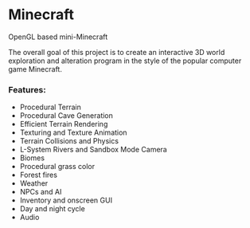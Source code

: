 # Minecraft
OpenGL based mini-Minecraft

The overall goal of this project is to create an interactive 3D world exploration and alteration program in the style of the popular computer game Minecraft.


### Features:
* Procedural Terrain
* Procedural Cave Generation 
* Efficient Terrain Rendering
* Texturing and Texture Animation
* Terrain Collisions and Physics
* L-System Rivers and Sandbox Mode Camera
* Biomes
* Procedural grass color
* Forest fires
* Weather
* NPCs and AI 
* Inventory and onscreen GUI
* Day and night cycle 
* Audio
